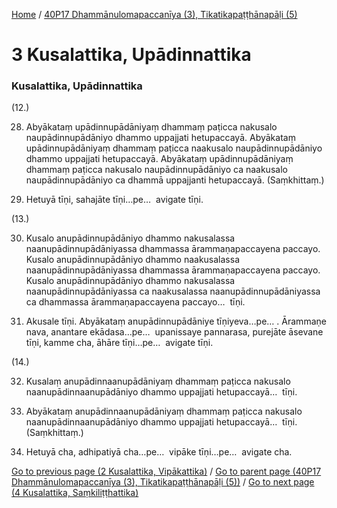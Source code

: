
[Home](/) / [40P17 Dhammānulomapaccanīya (3), Tikatikapaṭṭhānapāḷi (5)](../40P17.md)

# 3 Kusalattika, Upādinnattika

### Kusalattika, Upādinnattika

(12.)

28. Abyākataṃ upādinnupādāniyaṃ dhammaṃ paṭicca nakusalo naupādinnupādāniyo dhammo uppajjati hetupaccayā. Abyākataṃ upādinnupādāniyaṃ dhammaṃ paṭicca naakusalo naupādinnupādāniyo dhammo uppajjati hetupaccayā. Abyākataṃ upādinnupādāniyaṃ dhammaṃ paṭicca nakusalo naupādinnupādāniyo ca naakusalo naupādinnupādāniyo ca dhammā uppajjanti hetupaccayā. (Saṃkhittaṃ.)

29. Hetuyā tīṇi, sahajāte tīṇi…pe…  avigate tīṇi.

(13.)

30. Kusalo anupādinnupādāniyo dhammo nakusalassa naanupādinnupādāniyassa dhammassa ārammaṇapaccayena paccayo. Kusalo anupādinnupādāniyo dhammo naakusalassa naanupādinnupādāniyassa dhammassa ārammaṇapaccayena paccayo. Kusalo anupādinnupādāniyo dhammo nakusalassa naanupādinnupādāniyassa ca naakusalassa naanupādinnupādāniyassa ca dhammassa ārammaṇapaccayena paccayo…  tīṇi.

31. Akusale tīṇi. Abyākataṃ anupādinnupādāniye tīṇiyeva…pe… . Ārammaṇe nava, anantare ekādasa…pe…  upanissaye pannarasa, purejāte āsevane tīṇi, kamme cha, āhāre tīṇi…pe…  avigate tīṇi.

(14.)

32. Kusalaṃ anupādinnaanupādāniyaṃ dhammaṃ paṭicca nakusalo naanupādinnaanupādāniyo dhammo uppajjati hetupaccayā…  tīṇi.

33. Abyākataṃ anupādinnaanupādāniyaṃ dhammaṃ paṭicca nakusalo naanupādinnaanupādāniyo dhammo uppajjati hetupaccayā…  tīṇi. (Saṃkhittaṃ.)

34. Hetuyā cha, adhipatiyā cha…pe…  vipāke tīṇi…pe…  avigate cha.

[Go to previous page (2 Kusalattika, Vipākattika)](2.md) / [Go to parent page (40P17 Dhammānulomapaccanīya (3), Tikatikapaṭṭhānapāḷi (5))](0.md) / [Go to next page (4 Kusalattika, Saṃkiliṭṭhattika)](4.md)


